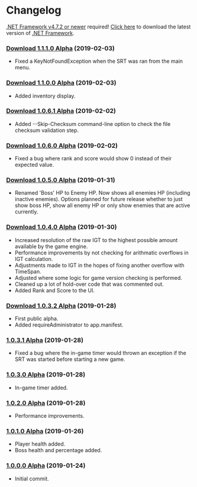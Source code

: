 # Changelog

[.NET Framework v4.7.2 or newer](https://dotnet.microsoft.com/download/dotnet-framework-runtime) required!
[Click here](https://dotnet.microsoft.com/download/dotnet-framework-runtime) to download the latest version of [.NET Framework](https://dotnet.microsoft.com/download/dotnet-framework-runtime).

### [Download 1.1.1.0 Alpha](http://dudley.gg/squirrelies/re2/RE2REmakeSRT-1110-Alpha-Signed-Release.7z) (2019-02-03)
* Fixed a KeyNotFoundException when the SRT was ran from the main menu.

### [Download 1.1.0.0 Alpha](http://dudley.gg/squirrelies/re2/RE2REmakeSRT-1100-Alpha-Signed-Release.7z) (2019-02-03)
* Added inventory display.

### [Download 1.0.6.1 Alpha](http://dudley.gg/squirrelies/re2/RE2REmakeSRT-1061-Alpha-Signed-Release.7z) (2019-02-02)
* Added --Skip-Checksum command-line option to check the file checksum validation step.

### [Download 1.0.6.0 Alpha](http://dudley.gg/squirrelies/re2/RE2REmakeSRT-1060-Alpha-Signed-Release.7z) (2019-02-02)
* Fixed a bug where rank and score would show 0 instead of their expected value.

### [Download 1.0.5.0 Alpha](http://dudley.gg/squirrelies/re2/RE2REmakeSRT-1050-Alpha-Signed-Release.7z) (2019-01-31)
* Renamed 'Boss' HP to Enemy HP. Now shows all enemies HP (including inactive enemies). Options planned for future release whether to just show boss HP, show all enemy HP or only show enemies that are active currently.

### [Download 1.0.4.0 Alpha](http://dudley.gg/squirrelies/re2/RE2REmakeSRT-1040-Alpha-Signed-Release.7z) (2019-01-30)
* Increased resolution of the raw IGT to the highest possible amount available by the game engine.
* Performance improvements by not checking for arithmatic overflows in IGT calculation.
* Adjustments made to IGT in the hopes of fixing another overflow with TimeSpan.
* Adjusted where some logic for game version checking is performed.
* Cleaned up a lot of hold-over code that was commented out.
* Added Rank and Score to the UI.

### [Download 1.0.3.2 Alpha](http://dudley.gg/squirrelies/re2/RE2REmakeSRT-1032-Alpha-Signed-Release.7z) (2019-01-28)
* First public alpha.
* Added requireAdministrator to app.manifest.

### [1.0.3.1 Alpha](about:blank) (2019-01-28)
* Fixed a bug where the in-game timer would thrown an exception if the SRT was started before starting a new game.

### [1.0.3.0 Alpha](about:blank) (2019-01-28)
* In-game timer added.

### [1.0.2.0 Alpha](about:blank) (2019-01-28)
* Performance improvements.

### [1.0.1.0 Alpha](about:blank) (2019-01-26)
* Player health added.
* Boss health and percentage added.

### [1.0.0.0 Alpha](about:blank) (2019-01-24)
* Initial commit.

